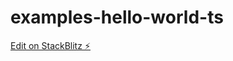 # examples-hello-world-ts

[Edit on StackBlitz ⚡️](https://stackblitz.com/edit/smplr-hello-world-ts)
